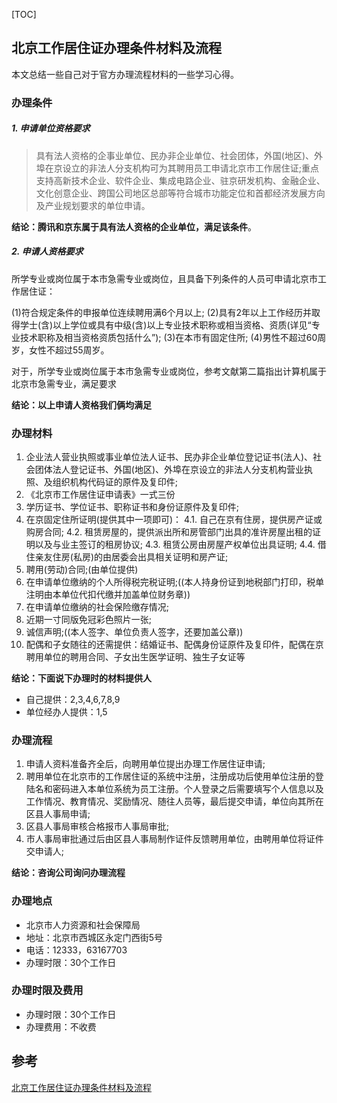 [TOC]
## 北京工作居住证办理条件材料及流程

本文总结一些自己对于官方办理流程材料的一些学习心得。

### 办理条件

##### 1. 申请单位资格要求
>具有法人资格的企事业单位、民办非企业单位、社会团体，外国(地区)、外埠在京设立的非法人分支机构可为其聘用员工申请北京市工作居住证;重点支持高新技术企业、软件企业、集成电路企业、驻京研发机构、金融企业、文化创意企业、跨国公司地区总部等符合城市功能定位和首都经济发展方向及产业规划要求的单位申请。

**结论：腾讯和京东属于具有法人资格的企业单位，满足该条件**。

##### 2. 申请人资格要求
所学专业或岗位属于本市急需专业或岗位，且具备下列条件的人员可申请北京市工作居住证：

(1)符合规定条件的申报单位连续聘用满6个月以上;
(2)具有2年以上工作经历并取得学士(含)以上学位或具有中级(含)以上专业技术职称或相当资格、资质(详见“专业技术职称及相当资格资质包括什么”);
(3)在本市有固定住所;
(4)男性不超过60周岁，女性不超过55周岁。

对于，所学专业或岗位属于本市急需专业或岗位，参考文献第二篇指出计算机属于北京市急需专业，满足要求

**结论：以上申请人资格我们俩均满足**

### 办理材料

1. 企业法人营业执照或事业单位法人证书、民办非企业单位登记证书(法人)、社会团体法人登记证书、外国(地区)、外埠在京设立的非法人分支机构营业执照、及组织机构代码证的原件及复印件;
2. 《北京市工作居住证申请表》一式三份
3. 学历证书、学位证书、职称证书和身份证原件及复印件;
4. 在京固定住所证明(提供其中一项即可)：
4.1. 自己在京有住房，提供房产证或购房合同;
4.2. 租赁房屋的，提供派出所和房管部门出具的准许房屋出租的证明以及与业主签订的租房协议;
4.3. 租赁公房由房屋产权单位出具证明;
4.4. 借住亲友住房(私房)的由居委会出具相关证明和房产证;
5. 聘用(劳动)合同;(由单位提供)
6. 在申请单位缴纳的个人所得税完税证明;((本人持身份证到地税部门打印，税单注明由本单位代扣代缴并加盖单位财务章))
7. 在申请单位缴纳的社会保险缴存情况;
8. 近期一寸同版免冠彩色照片一张;
9. 诚信声明;((本人签字、单位负责人签字，还要加盖公章))
10. 配偶和子女随往的还需提供：结婚证书、配偶身份证原件及复印件，配偶在京聘用单位的聘用合同、子女出生医学证明、独生子女证等

**结论：下面说下办理时的材料提供人**
- 自己提供：2,3,4,6,7,8,9
- 单位经办人提供：1,5

### 办理流程

1. 申请人资料准备齐全后，向聘用单位提出办理工作居住证申请;
2. 聘用单位在北京市的工作居住证的系统中注册，注册成功后使用单位注册的登陆名和密码进入本单位系统为员工注册。个人登录之后需要填写个人信息以及工作情况、教育情况、奖励情况、随往人员等，最后提交申请，单位向其所在区县人事局申请;
3. 区县人事局审核合格报市人事局审批;
4. 市人事局审批通过后由区县人事局制作证件反馈聘用单位，由聘用单位将证件交申请人;

**结论：咨询公司询问办理流程**

### 办理地点
- 北京市人力资源和社会保障局
- 地址：北京市西城区永定门西街5号
- 电话：12333，63167703
- 办理时限：30个工作日

### 办理时限及费用

- 办理时限：30个工作日
- 办理费用：不收费

## 参考<br>
[北京工作居住证办理条件材料及流程](http://bj.bendibao.com/zffw/2014819/161559.shtm)
